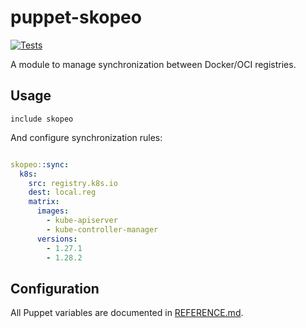# puppet-skopeo
[![Tests](https://github.com/deric/puppet-skopeo/actions/workflows/test.yml/badge.svg)](https://github.com/deric/puppet-skopeo/actions/workflows/test.yml)

A module to manage synchronization between Docker/OCI registries.


## Usage

```puppet
include skopeo
```
And configure synchronization rules:
```yaml

skopeo::sync:
  k8s:
    src: registry.k8s.io
    dest: local.reg
    matrix:
      images:
        - kube-apiserver
        - kube-controller-manager
      versions:
        - 1.27.1
        - 1.28.2
```

## Configuration

All Puppet variables are documented in [REFERENCE.md](./docs/REFERENCE.md).

